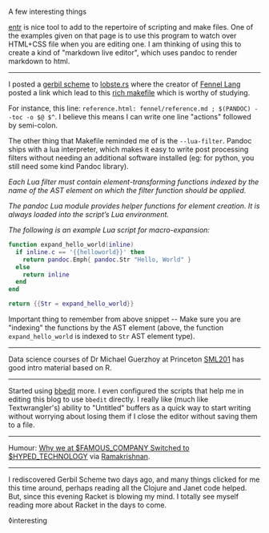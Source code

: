 A few interesting things

[entr](http://eradman.com/entrproject/) is nice tool to add to the repertoire of scripting and make files. One of the examples given on that page is to use this program to watch over HTML+CSS file when you are editing one. I am thinking of using this to create a kind of "markdown live editor", which uses pandoc to render markdown to html.

---

I posted a [gerbil scheme](https://cons.io) to [lobste.rs](https://lobste.rs/s/c29wn2/gerbil_scheme) where the creator of [Fennel Lang](https://fennel-lang.org/) posted a link which lead to this [rich makefile](https://git.sr.ht/~technomancy/fennel-lang.org/tree/master/makefile) which is worthy of studying.

For instance, this line: `reference.html: fennel/reference.md ; $(PANDOC) --toc -o $@ $^`. I believe this means I can write one line "actions" followed by semi-colon.

The other thing that Makefile reminded me of is the `--lua-filter`. Pandoc ships with a lua interpreter, which makes it easy to write post processing filters without needing an additional software installed (eg: for python, you still need some kind Pandoc library).

*Each Lua filter must contain element-transforming functions indexed by the name of the AST element on which the filter function should be applied.*

*The pandoc Lua module provides helper functions for element creation. It is always loaded into the script’s Lua environment.*

*The following is an example Lua script for macro-expansion:*

```lua
function expand_hello_world(inline)
  if inline.c == '{{helloworld}}' then
    return pandoc.Emph{ pandoc.Str "Hello, World" }
  else
    return inline
  end
end

return {{Str = expand_hello_world}}
```


Important thing to remember from above snippet -- Make sure you are "indexing" the functions by the AST element (above, the function `expand_hello_world` is indexed to `Str` AST element type).

---

Data science courses of Dr Michael Guerzhoy at Princeton [SML201](http://guerzhoy.princeton.edu/201s20/) has good intro material based on R.

---

Started using [bbedit](https://www.barebones.com/products/bbedit/index.html) more. I even configured the scripts that help me in editing this blog to use `bbedit` directly.  I really like (much like Textwrangler's) ability to "Untitled" buffers as a quick way to start writing without worrying about losing them if I close the editor without saving them to a file. 

---

Humour: [Why we at $FAMOUS_COMPANY Switched to $HYPED_TECHNOLOGY](https://saagarjha.com/blog/2020/05/10/why-we-at-famous-company-switched-to-hyped-technology/) via [Ramakrishnan](https://rkrishnan.org/).

---

I rediscovered Gerbil Scheme two days ago, and many things clicked for me this time around, perhaps reading all the Clojure and Janet code helped. But, since this evening Racket is blowing my mind. I totally see myself reading more about Racket in the days to come. 


◊interesting
